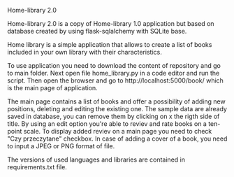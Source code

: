 Home-library 2.0

Home-library 2.0 is a copy of Home-library 1.0 application but based on database created by using flask-sqlalchemy with SQLite base.

Home library is a simple application that allows to create a list of books included in your own library with their characteristics.

To use application you need to download the content of repository and go to main folder. Next open file home_library.py in a code editor and run the script. Then open the browser and go to http://localhost:5000/book/ which is the main page of application. 

The main page contains a list of books and offer a possibility of adding new positions, deleting and editing the existing one. The sample data are already saved in database, you can remove them by clicking on x the rigth side of title. By using an edit option you're able to reviev and rate books on a ten-point scale. To display added reviev on a main page you need to check "Czy przeczytane" checkbox. In case of adding a cover of a book, you need to input a JPEG or PNG format of file.

The versions of used languages and libraries are contained in requirements.txt file.

